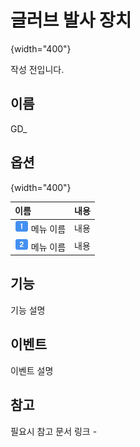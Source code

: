 # 글러브 발사 장치

![](){width="400"}

작성 전입니다.


## 이름

GD_


## 옵션

![](){width="400"}

| **이름**                                                  | **내용**  |
|:--------------------------------------------------------|:--------|
| ![guidenum_01.png](../../../media/image/guidenum_01.png) 메뉴 이름 | 내용      |
| ![guidenum_02.png](../../../media/image/guidenum_02.png) 메뉴 이름 | 내용      |


## 기능

기능 설명


## 이벤트

이벤트 설명


## 참고

필요시 참고 문서 링크
-[]()